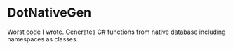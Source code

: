 # DotNativeGen

Worst code I wrote. Generates C# functions from native database including namespaces as classes.
